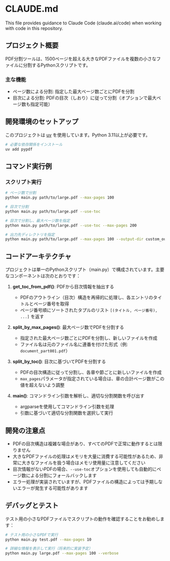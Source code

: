 # CLAUDE.md

This file provides guidance to Claude Code (claude.ai/code) when working with code in this repository.

## プロジェクト概要

PDF分割ツールは、1500ページを超える大きなPDFファイルを複数の小さなファイルに分割するPythonスクリプトです。

### 主な機能

- ページ数による分割: 指定した最大ページ数ごとにPDFを分割
- 目次による分割: PDFの目次（しおり）に従って分割（オプションで最大ページ数も指定可能）

## 開発環境のセットアップ

このプロジェクトは [uv](https://github.com/astral-sh/uv) を使用しています。Python 3.11以上が必要です。

```bash
# 必要な依存関係をインストール
uv add pypdf
```

## コマンド実行例

### スクリプト実行

```bash
# ページ数で分割
python main.py path/to/large.pdf --max-pages 100

# 目次で分割
python main.py path/to/large.pdf --use-toc

# 目次で分割し、最大ページ数を指定
python main.py path/to/large.pdf --use-toc --max-pages 200

# 出力先ディレクトリを指定
python main.py path/to/large.pdf --max-pages 100 --output-dir custom_output
```

## コードアーキテクチャ

プロジェクトは単一のPythonスクリプト（main.py）で構成されています。主要なコンポーネントは次のとおりです：

1. **get_toc_from_pdf()**: PDFから目次情報を抽出する
   - PDFのアウトライン（目次）構造を再帰的に処理し、各エントリのタイトルとページ番号を取得
   - ページ番号順にソートされたタプルのリスト `[(タイトル, ページ番号), ...]` を返す

2. **split_by_max_pages()**: 最大ページ数でPDFを分割する
   - 指定された最大ページ数ごとにPDFを分割し、新しいファイルを作成
   - ファイル名は元のファイル名に連番を付けた形式（例: `document_part001.pdf`）

3. **split_by_toc()**: 目次に基づいてPDFを分割する
   - PDFの目次構造に従って分割し、各章や節ごとに新しいファイルを作成
   - `max_pages`パラメータが指定されている場合は、章の合計ページ数がこの値を超えないよう調整

4. **main()**: コマンドライン引数を解析し、適切な分割関数を呼び出す
   - argparseを使用してコマンドライン引数を処理
   - 引数に基づいて適切な分割関数を選択して実行

## 開発の注意点

- PDFの目次構造は複雑な場合があり、すべてのPDFで正常に動作するとは限りません
- 大きなPDFファイルの処理はメモリを大量に消費する可能性があるため、非常に大きなファイルを扱う場合はメモリ使用量に注意してください
- 目次情報がないPDFの場合、`--use-toc`オプションを使用しても自動的にページ数による分割にフォールバックします
- エラー処理が実装されていますが、PDFファイルの構造によっては予期しないエラーが発生する可能性があります

## デバッグとテスト

テスト用の小さなPDFファイルでスクリプトの動作を確認することをお勧めします：

```bash
# テスト用の小さなPDFで実行
python main.py test.pdf --max-pages 10

# 詳細な情報を表示して実行（将来的に実装予定）
python main.py large.pdf --max-pages 100 --verbose
```